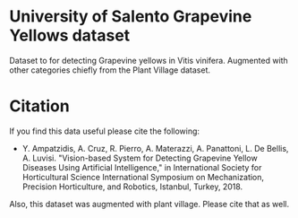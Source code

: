 # University of Salento Grapevine Yellows dataset

Dataset to for detecting Grapevine yellows in Vitis vinifera. Augmented with other categories chiefly from the Plant Village dataset.

# Citation

If you find this data useful please cite the following:

- Y. Ampatzidis, A. Cruz, R. Pierro, A. Materazzi, A. Panattoni, L. De Bellis, A. Luvisi. "Vision-based System for Detecting Grapevine Yellow Diseases Using Artificial Intelligence," in International Society for Horticultural Science International Symposium on Mechanization, Precision Horticulture, and Robotics, Istanbul, Turkey, 2018.

Also, this dataset was augmented with plant village. Please cite that as well.
